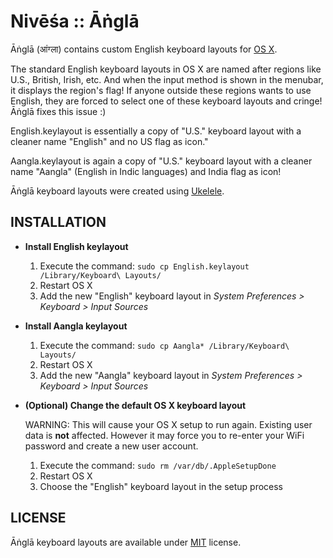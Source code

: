 Nivēśa :: Āṅglā
===============

Āṅglā (आंग्ला) contains custom English keyboard layouts for [OS X](https://en.wikipedia.org/wiki/OS_X).

The standard English keyboard layouts in OS X are named after regions like U.S., British, Irish, etc. And when the input method is shown in the menubar, it displays the region's flag! If anyone outside these regions wants to use English, they are forced to select one of these keyboard layouts and cringe! Āṅglā fixes this issue :)

English.keylayout is essentially a copy of "U.S." keyboard layout with a cleaner name "English" and no US flag as icon."

Aangla.keylayout is again a copy of "U.S." keyboard layout with a cleaner name "Aangla" (English in Indic languages) and India flag as icon!

Āṅglā keyboard layouts were created using [Ukelele](http://scripts.sil.org/ukelele).

## INSTALLATION

* __Install English keylayout__  
  1. Execute the command: `sudo cp English.keylayout /Library/Keyboard\ Layouts/`
  2. Restart OS X
  3. Add the new "English" keyboard layout in _System Preferences > Keyboard > Input Sources_
  
* __Install Aangla keylayout__  
  1. Execute the command: `sudo cp Aangla* /Library/Keyboard\ Layouts/`
  2. Restart OS X
  3. Add the new "Aangla" keyboard layout in *System Preferences > Keyboard > Input Sources*
  
* __(Optional) Change the default OS X keyboard layout__  
  
  WARNING: This will cause your OS X setup to run again. Existing user data is __not__ affected. However it may force you to re-enter your WiFi password and create a new user account.
  
  1. Execute the command: `sudo rm /var/db/.AppleSetupDone` 
  2. Restart OS X
  3. Choose the "English" keyboard layout in the setup process


## LICENSE

Āṅglā keyboard layouts are available under [MIT](http://opensource.org/licenses/MIT) license.


